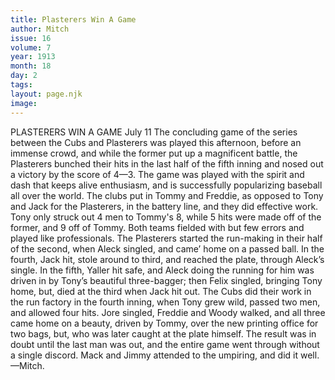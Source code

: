 ```yaml
---
title: Plasterers Win A Game
author: Mitch
issue: 16
volume: 7
year: 1913
month: 18
day: 2
tags:
layout: page.njk
image:
---
```

PLASTERERS WIN A GAME    July 11   The concluding game of the series between the Cubs and Plasterers was played this afternoon, before an immense crowd, and while the former put up a magnificent battle, the Plasterers bunched their hits in the last half of the fifth inning and nosed out a victory by the score of 4—3. The game was played with the spirit and dash that keeps alive enthusiasm, and is successfully popularizing baseball all over the world. The clubs put in Tommy and Freddie, as opposed to Tony and Jack for the Plasterers, in the battery line, and they did effective work. Tony only struck out 4 men to Tommy's 8, while 5 hits were made off of the former, and 9 off of Tommy. Both teams fielded with but few errors and played like professionals. The Plasterers started the run-making in their half of the second, when Aleck singled, and came’ home on a passed ball. In the fourth, Jack hit, stole around to third, and reached the plate, through Aleck’s single. In the fifth, Yaller hit safe, and Aleck doing the running for him was driven in by Tony’s beautiful three-bagger; then Felix singled, bringing Tony home, but, died at the third when Jack hit out. The Cubs did their work in the run factory in the fourth inning, when Tony grew wild, passed two men, and allowed four hits. Jore singled, Freddie and Woody walked, and all three came home on a beauty, driven by Tommy, over the new printing office for two bags, but, who was later caught at the plate himself. The result was in doubt until the last man was out, and the entire game went through without a single discord. Mack and Jimmy attended to the umpiring, and did it well. —Mitch. 
